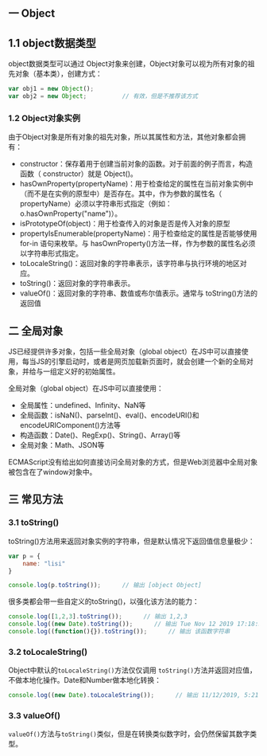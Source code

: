 ## 一 Object

## 1.1 object数据类型

object数据类型可以通过 Object对象来创建，Object对象可以视为所有对象的祖先对象（基本类），创建方式：
```js
var obj1 = new Object();
var obj2 = new Object;          // 有效，但是不推荐该方式
```

### 1.2 Object对象实例

由于Object对象是所有对象的祖先对象，所以其属性和方法，其他对象都会拥有：
- constructor：保存着用于创建当前对象的函数。对于前面的例子而言，构造函数（ constructor）就是 Object()。
- hasOwnProperty(propertyName)：用于检查给定的属性在当前对象实例中（而不是在实例的原型中）是否存在。其中，作为参数的属性名（ propertyName）必须以字符串形式指定（例如： o.hasOwnProperty("name")）。
- isPrototypeOf(object)：用于检查传入的对象是否是传入对象的原型
- propertyIsEnumerable(propertyName)：用于检查给定的属性是否能够使用 for-in 语句来枚举。与 hasOwnProperty()方法一样，作为参数的属性名必须以字符串形式指定。
- toLocaleString()：返回对象的字符串表示，该字符串与执行环境的地区对应。
- toString()：返回对象的字符串表示。
- valueOf()：返回对象的字符串、数值或布尔值表示。通常与 toString()方法的返回值

## 二 全局对象

JS已经提供许多对象，包括一些全局对象（global object）在JS中可以直接使用，每当JS的引擎启动时，或者是网页加载新页面时，就会创建一个新的全局对象，并给与一组定义好的初始属性。  

全局对象（global object）在JS中可以直接使用：
- 全局属性：undefined、Infinity、NaN等
- 全局函数：isNaN()、parseInt()、eval()、encodeURI()和 encodeURIComponent()方法等
- 构造函数：Date()、RegExp()、String()、Array()等
- 全局对象：Math、JSON等

ECMAScript没有给出如何直接访问全局对象的方式，但是Web浏览器中全局对象被包含在了window对象中。

## 三 常见方法

### 3.1 toString()

toString()方法用来返回对象实例的字符串，但是默认情况下返回值信息量极少：
```js
var p = {
    name: "lisi"
}

console.log(p.toString());      // 输出 [object Object]
```

很多类都会带一些自定义的toString()，以强化该方法的能力：
```js
console.log([1,2,3].toString());      // 输出 1,2,3
console.log((new Date).toString());      // 输出 Tue Nov 12 2019 17:18:31 GMT+0800 (China Standard Time)
console.log((function(){}).toString());      // 输出 该函数字符串
```

### 3.2 toLocaleString()

Object中默认的`toLocaleString()`方法仅仅调用 `toString()`方法并返回对应值，不做本地化操作。Date和Number做本地化转换：
```js
console.log((new Date).toLocaleString());      // 输出 11/12/2019, 5:21:07 PM
```

### 3.3 valueOf()

`valueOf()`方法与`toString()`类似，但是在转换类似数字时，会仍然保留其数字类型。
